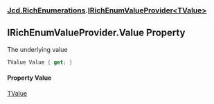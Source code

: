 ### [Jcd.RichEnumerations](Jcd.RichEnumerations.md 'Jcd.RichEnumerations').[IRichEnumValueProvider&lt;TValue&gt;](Jcd.RichEnumerations.IRichEnumValueProvider_TValue_.md 'Jcd.RichEnumerations.IRichEnumValueProvider<TValue>')

## IRichEnumValueProvider<TValue>.Value Property

The underlying value

```csharp
TValue Value { get; }
```

#### Property Value
[TValue](Jcd.RichEnumerations.IRichEnumValueProvider_TValue_.md#Jcd.RichEnumerations.IRichEnumValueProvider_TValue_.TValue 'Jcd.RichEnumerations.IRichEnumValueProvider<TValue>.TValue')